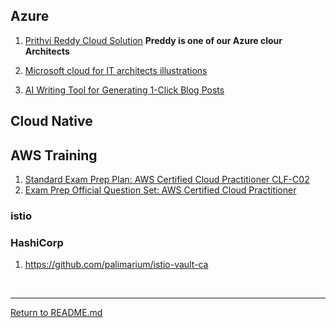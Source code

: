 
## Azure

 1. [Prithvi Reddy Cloud Solution](https://github.com/preddy727?tab=repositories)  **Preddy is one of
    our Azure clour Architects**
 1. [Microsoft cloud for IT architects illustrations](https://learn.microsoft.com/en-us/microsoft-365/solutions/cloud-architecture-models?view=o365-worldwide)

 1. [AI Writing Tool for Generating 1-Click Blog Posts](https://seowriting.ai/?utm_source=www.aifire.co&utm_medium=referral&utm_campaign=stop-using-chatgpt-just-for-fun-unlock-its-money-making-power)


## Cloud Native

## AWS Training
 1. [Standard Exam Prep Plan: AWS Certified Cloud Practitioner CLF-C02](https://explore.skillbuilder.aws/learn/public/learning_plan/view/2170/standard-exam-prep-plan-aws-certified-cloud-practitioner-clf-c02)
 1. [Exam Prep Official Question Set: AWS Certified Cloud Practitioner](https://explore.skillbuilder.aws/learn/course/external/view/elearning/14050/aws-certified-cloud-practitioner-official-practice-question-set-clf-c02-english)

### istio

### HashiCorp

 1. https://github.com/palimarium/istio-vault-ca

  
<br>
<hr>

[Return to README.md](README.md)
